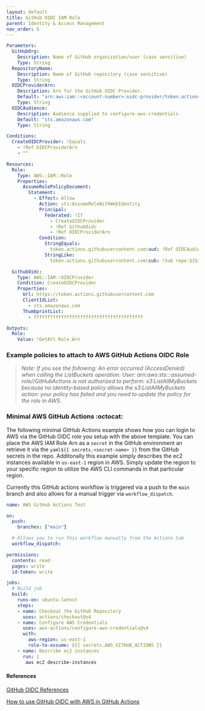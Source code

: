 ```yaml
---
layout: default
title: GitHub OIDC IAM Role
parent: Identity & Access Management
nav_order: 5
---
```



```yaml
Parameters:
  GitHubOrg:
    Description: Name of GitHub organization/user (case sensitive)
    Type: String
  RepositoryName:
    Description: Name of GitHub repository (case sensitive)
    Type: String
  OIDCProviderArn:
    Description: Arn for the GitHub OIDC Provider.
    Default: "arn:aws:iam::<account-number>:oidc-provider/token.actions.githubusercontent.com"
    Type: String
  OIDCAudience:
    Description: Audience supplied to configure-aws-credentials.
    Default: "sts.amazonaws.com"
    Type: String

Conditions:
  CreateOIDCProvider: !Equals 
    - !Ref OIDCProviderArn
    - ""

Resources:
  Role:
    Type: AWS::IAM::Role
    Properties:
      AssumeRolePolicyDocument:
        Statement:
          - Effect: Allow
            Action: sts:AssumeRoleWithWebIdentity
            Principal:
              Federated: !If 
                - CreateOIDCProvider
                - !Ref GithubOidc
                - !Ref OIDCProviderArn
            Condition:
              StringEquals:
                token.actions.githubusercontent.com:aud: !Ref OIDCAudience
              StringLike:
                token.actions.githubusercontent.com:sub: !Sub repo:${GitHubOrg}/${RepositoryName}:*

  GithubOidc:
    Type: AWS::IAM::OIDCProvider
    Condition: CreateOIDCProvider
    Properties:
      Url: https://token.actions.githubusercontent.com
      ClientIdList: 
        - sts.amazonaws.com
      ThumbprintList:
        - ffffffffffffffffffffffffffffffffffffffff

Outputs:
  Role:
    Value: !GetAtt Role.Arn 
```


### Example policies to attach to AWS GitHub Actions OIDC Role

> *Note: If you see the following: An error occurred (AccessDenied) when calling the ListBuckets operation: User: arn:aws:sts::<account-number>:assumed-role/<role-name>/GitHubActions is not authorized to perform: s3:ListAllMyBuckets because no identity-based policy allows the s3:ListAllMyBuckets action: your policy has failed and you need to update the policy for the role in AWS.*

### Minimal AWS GitHub Actions :octocat:


The following minimal GitHub Actions example shows how you can login to AWS via the GitHub OIDC role you setup with the above template. You can place the AWS IAM Role Arn as a `secret` in the GitHub environment an retrieve it via the ```yaml${{ secrets.<secret-name> }}``` from the GitHub secrets in the repo. Additonally this example simply describes the ec2 instances available in `us-east-1` region in AWS. Simply update the region to your specific region to utilize the AWS CLI commands in that particular region.

Currently this GitHub actions workflow is triggered via a push to the `main` branch and also allows for a manual trigger via `workflow_dispatch`.

```yaml
name: AWS GitHub Actions Test

on: 
  push:
    branches: ["main"]

  # Allows you to run this workflow manually from the Actions tab
  workflow_dispatch:

permissions:
  contents: read
  pages: write
  id-token: write

jobs:
  # Build job
  build:
    runs-on: ubuntu-latest
    steps:
    - name: Checkout the GitHub Repository
      uses: actions/checkout@v4    
    - name: Configure AWS Credentials
      uses: aws-actions/configure-aws-credentials@v4
      with:
        aws-region: us-east-1
        role-to-assume: ${{ secrets.AWS_GITHUB_ACTIONS }}
    - name: Describe ec2 instances
      run: |
       aws ec2 describe-instances
```

#### References

[GitHub OIDC References](https://docs.github.com/en/actions/security-for-github-actions/security-hardening-your-deployments/configuring-openid-connect-in-amazon-web-services)

[How to use GitHub OIDC with AWS in GitHub Actions](https://github.com/aws-actions/configure-aws-credentials)
